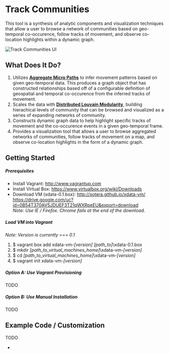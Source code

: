 Track Communities
===================
This tool is a synthesis of analytic components and visualization techniques that allow a user to browse a network of communities based on geo-temporal co-occurence, follow tracks of movement, and observe co-location highlights within a dynamic graph.

![Track Communities UI](https://raw.githubusercontent.com/Sotera/track-communities/master/docs/track-communities-example.png)

## What Does It Do?
1. Utilizes **[Aggregate Micro Paths](http://sotera.github.io/aggregate-micro-paths/)** to infer movement patterns based on given geo-temporal data.  This produces a graph object that has constructed relationships based off of a configurable definition of geospatial and temporal co-occurence from the inferred tracks of movement.
2. Scales the data with **[Distributed Louvain Modularity](http://sotera.github.io/distributed-louvain-modularity/)**, building hierachical levels of community that can be browsed and visualized as a series of expanding networks of community.
3. Constructs dynamic graph data to help highlight specific tracks of movement and the co-occurence events in a given geo-temporal frame.
4. Provides a visualization tool that allows a user to browse aggregated networks of communities, follow tracks of movement on a map, and observe co-location highlights in the form of a dynamic graph.

## Getting Started

##### Prerequisites
*	Install Vagrant: http://www.vagrantup.com
*	Install Virtual Box: https://www.virtualbox.org/wiki/Downloads
*	Download VM (xdata-0.1.box): http://sotera.github.io/xdata-vm/ <br/>
  https://drive.google.com/uc?id=0B54T370AV5JDUEF3T21qWXRpeEU&export=download <br/>
  _Note: Use IE / Firefox. Chrome fails at the end of the download._

##### Load VM into Vagrant
_Note: Version is currently === 0.1_

1. $ vagrant box add xdata-vm-*[version]* *[path_to]*\xdata-0.1.box
2. $ mkdir *[path_to_virtual_machines_home]*\xdata-vm-*[version]*
3. $ cd *[path_to_virtual_machines_home]*\xdata-vm-*[version]*
4. $ vagrant init xdata-vm-*[version]*

##### Option A: Use Vagrant Provisioning
TODO

##### Option B: Use Manual Installation
TODO

## Example Code / Customization
TODO

*
